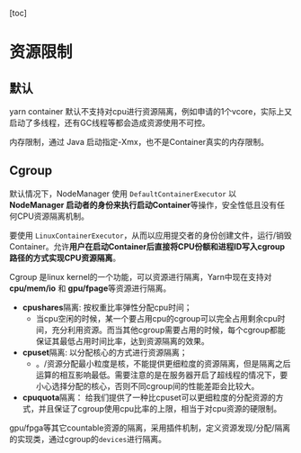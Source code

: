 [toc]

# 资源限制

## 默认

yarn container 默认不支持对cpu进行资源隔离，例如申请的1个vcore，实际上又启动了多线程，还有GC线程等都会造成资源使用不可控。

内存限制，通过 Java 启动指定-Xmx，也不是Container真实的内存限制。

## Cgroup

默认情况下，NodeManager 使用 `DefaultContainerExecutor` 以 **NodeManager 启动者的身份来执行启动Container**等操作，安全性低且没有任何CPU资源隔离机制。

要使用 `LinuxContainerExecutor`，从而以应用提交者的身份创建文件，运行/销毁 Container。允许**用户在启动Container后直接将CPU份额和进程ID写入cgroup路径的方式实现CPU资源隔离**。

Cgroup 是linux kernel的一个功能，可以资源进行隔离，Yarn中现在支持对**cpu/mem/io** 和 **gpu/fpage**等资源进行隔离。

- **cpushares**隔离: 按权重比率弹性分配cpu时间；
  - 当cpu空闲的时候，某一个要占用cpu的cgroup可以完全占用剩余cpu时间，充分利用资源。而当其他cgroup需要占用的时候，每个cgroup都能保证其最低占用时间比率，达到资源隔离的效果。
- **cpuset**隔离: 以分配核心的方式进行资源隔离；
  - 。/资源分配最小粒度是核，不能提供更细粒度的资源隔离，但是隔离之后运算的相互影响最低。需要注意的是在服务器开启了超线程的情况下，要小心选择分配的核心，否则不同cgroup间的性能差距会比较大。
- **cpuquota**隔离： 给我们提供了一种比cpuset可以更细粒度的分配资源的方式，并且保证了cgroup使用cpu比率的上限，相当于对cpu资源的硬限制。



gpu/fpga等其它countable资源的隔离，采用插件机制，定义资源发现/分配/隔离的实现类，通过cgroup的`devices`进行隔离。